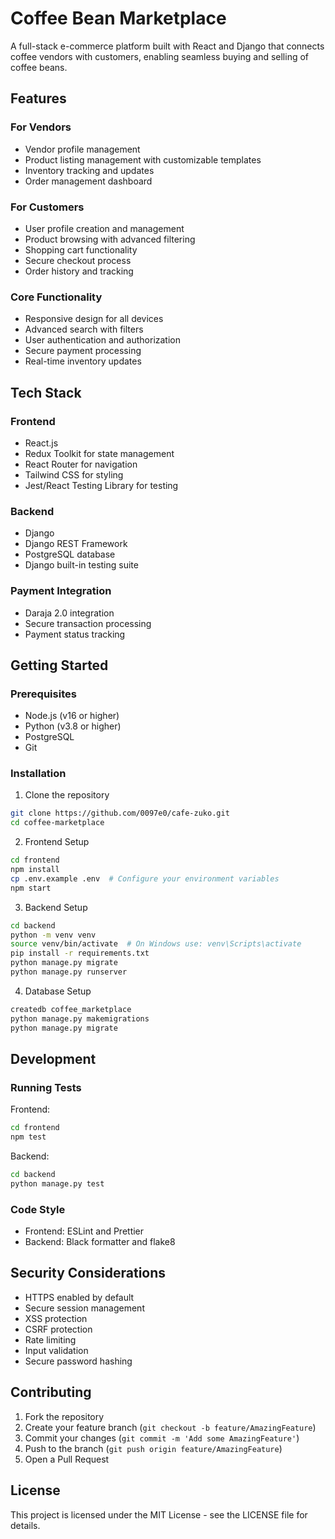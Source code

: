 # Coffee Bean Marketplace

A full-stack e-commerce platform built with React and Django that connects coffee vendors with customers, enabling seamless buying and selling of coffee beans.

## Features

### For Vendors
- Vendor profile management
- Product listing management with customizable templates
- Inventory tracking and updates
- Order management dashboard

### For Customers
- User profile creation and management
- Product browsing with advanced filtering
- Shopping cart functionality
- Secure checkout process
- Order history and tracking

### Core Functionality
- Responsive design for all devices
- Advanced search with filters
- User authentication and authorization
- Secure payment processing
- Real-time inventory updates

## Tech Stack

### Frontend
- React.js
- Redux Toolkit for state management
- React Router for navigation
- Tailwind CSS for styling
- Jest/React Testing Library for testing

### Backend
- Django
- Django REST Framework
- PostgreSQL database
- Django built-in testing suite

### Payment Integration
- Daraja 2.0 integration
- Secure transaction processing
- Payment status tracking

## Getting Started

### Prerequisites
- Node.js (v16 or higher)
- Python (v3.8 or higher)
- PostgreSQL
- Git

### Installation

1. Clone the repository
```bash
git clone https://github.com/0097e0/cafe-zuko.git
cd coffee-marketplace
```

2. Frontend Setup
```bash
cd frontend
npm install
cp .env.example .env  # Configure your environment variables
npm start
```

3. Backend Setup
```bash
cd backend
python -m venv venv
source venv/bin/activate  # On Windows use: venv\Scripts\activate
pip install -r requirements.txt
python manage.py migrate
python manage.py runserver
```

4. Database Setup
```bash
createdb coffee_marketplace
python manage.py makemigrations
python manage.py migrate
```

## Development

### Running Tests
Frontend:
```bash
cd frontend
npm test
```

Backend:
```bash
cd backend
python manage.py test
```

### Code Style
- Frontend: ESLint and Prettier
- Backend: Black formatter and flake8



## Security Considerations
- HTTPS enabled by default
- Secure session management
- XSS protection
- CSRF protection
- Rate limiting
- Input validation
- Secure password hashing


## Contributing
1. Fork the repository
2. Create your feature branch (`git checkout -b feature/AmazingFeature`)
3. Commit your changes (`git commit -m 'Add some AmazingFeature'`)
4. Push to the branch (`git push origin feature/AmazingFeature`)
5. Open a Pull Request

## License
This project is licensed under the MIT License - see the LICENSE file for details.
